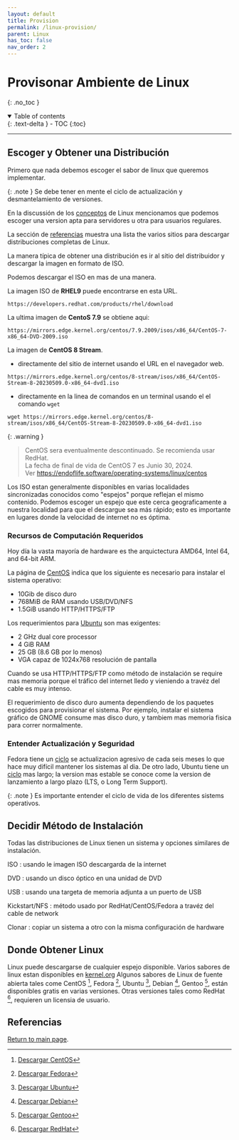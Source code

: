 ```yaml
---
layout: default
title: Provision
permalink: /linux-provision/
parent: Linux
has_toc: false
nav_order: 2
---
```


# Provisonar Ambiente de Linux
{: .no_toc }

<details open markdown="block">
  <summary>
    Table of contents
  </summary>
  {: .text-delta }
- TOC
{:toc}
</details>

---
## Escoger y Obtener una Distribución

Primero que nada debemos escoger el sabor de linux que queremos implementar.

{: .note }
Se debe tener en mente el ciclo de actualización y desmantelamiento de versiones.

En la discussión de los [conceptos](../linux_conceptos) de Linux mencionamos que podemos escoger una version apta para servidores u otra para usuarios regulares. 

La sección de [referencias](#referencias) muestra una lista the varios sitios para descargar distribuciones completas de Linux.

La manera típica de obtener una distribución es ir al sitio del distribuidor y descargar 
la imagen en formato de ISO.

Podemos descargar el ISO en mas de una manera.

La imagen ISO de **RHEL9** puede encontrarse en esta URL.
```
https://developers.redhat.com/products/rhel/download
```

La ultima imagen de **CentoS 7.9** se obtiene aqui:
```
https://mirrors.edge.kernel.org/centos/7.9.2009/isos/x86_64/CentOS-7-x86_64-DVD-2009.iso
```

La imagen de **CentOS 8 Stream**.
* directamente del sitio de internet usando el URL en el navegador web.
```
https://mirrors.edge.kernel.org/centos/8-stream/isos/x86_64/CentOS-Stream-8-20230509.0-x86_64-dvd1.iso
```
* directamente en la linea de comandos en un terminal usando el el comando `wget`
```
wget https://mirrors.edge.kernel.org/centos/8-stream/isos/x86_64/CentOS-Stream-8-20230509.0-x86_64-dvd1.iso
```

{: .warning }
> CentOS sera eventualmente descontinuado. Se recomienda usar RedHat.<br>
> La fecha de final de vida de CentOS 7 es Junio 30, 2024.<br>
> Ver https://endoflife.software/operating-systems/linux/centos

Los ISO estan generalmente disponibles en varias localidades sincronizadas conocidos como "espejos" porque reflejan el mismo contenido. Podemos escoger un espejo que este cerca geograficamente a nuestra localidad para que el descargue sea más rápido; esto es importante en lugares donde la velocidad de internet no es óptima.

### Recursos de Computación Requeridos

Hoy día la vasta mayoría de hardware es the arquictectura AMD64, Intel 64, and 64-bit ARM.

La página de [CentOS](https://docs.centos.org/en-US/8-docs/standard-install/assembly_system-requirements-reference/) indica que los siguiente es necesario para instalar el sistema operativo:

* 10Gib de disco duro
* 768MiB de RAM usando USB/DVD/NFS
* 1.5GiB usando HTTP/HTTPS/FTP

Los requerimientos para [Ubuntu](https://help.ubuntu.com/community/Installation/SystemRequirements) son mas exigentes:

* 2 GHz dual core processor
* 4 GiB RAM 
* 25 GB (8.6 GB por lo menos) 
* VGA capaz de 1024x768 resolución de pantalla

Cuando se usa HTTP/HTTPS/FTP como método de instalación se require mas memoria porque el tráfico del internet lledo y vieniendo a travéz del cable es muy intenso.

El requerimiento de disco duro aumenta dependiendo de los paquetes escogidos para provisionar el sistema. Por ejemplo, instalar el sistema gráfico de GNOME consume mas disco duro, y tambiem mas memoria fisica para correr normalmente.

### Entender Actualización y Seguridad

Fedora tiene un [ciclo](https://docs.fedoraproject.org/en-US/releases/lifecycle/) se actualizacion agresivo de cada seis meses lo que hace muy difícil mantener los sistemas al dia. De otro lado, Ubuntu tiene un [ciclo](https://ubuntu.com/about/release-cycle) mas largo; la version  mas estable se conoce come la version de lanzamiento a largo plazo (LTS, o Long Term Support).

{: .note }
Es importante entender el ciclo de vida de los diferentes sistems operativos.

## Decidir Método de Instalación

Todas las distribuciones de Linux tienen un sistema y opciones similares de instalación.

ISO
: usando le imagen ISO descargarda de la internet

DVD
: usando un disco óptico en una unidad de DVD 

USB
: usando una targeta de memoria adjunta a un puerto de USB

Kickstart/NFS
: método usado por RedHat/CentOS/Fedora a travéz del cable de network

Clonar
: copiar un sistema a otro con la misma configuración de hardware

## Donde Obtener Linux

Linux puede descargarse de cualquier espejo disponible.
Varios sabores de linux estan disponibles en [kernel.org](https://mirrors.edge.kernel.org/)
Algunos sabores de Linux de fuente abierta tales come CentOS [^2], Fedora [^3], Ubuntu [^4], Debian [^5], Gentoo [^6], están disponibles gratis en varias versiones.
Otras versiones tales como RedHat [^7], requieren un licensia de usuario.


## [](referencias)Referencias

[^1]: [Lista de distrubuciones de Linux](https://en.wikipedia.org/wiki/List_of_Linux_distributions)

[^2]: [Descargar CentOS](https://mirrors.edge.kernel.org/centos/)

[^3]: [Descargar Fedora](https://fedoraproject.org/)

[^4]: [Descargar Ubuntu](https://launchpad.net/ubuntu/+cdmirrors)

[^5]: [Descargar Debian](https://www.debian.org/CD/http-ftp/)

[^6]: [Descargar Gentoo](https://www.gentoo.org/downloads/)

[^7]: [Descargar RedHat](https://access.redhat.com/downloads/)

[Return to main page]({{site.baseurl}}/).